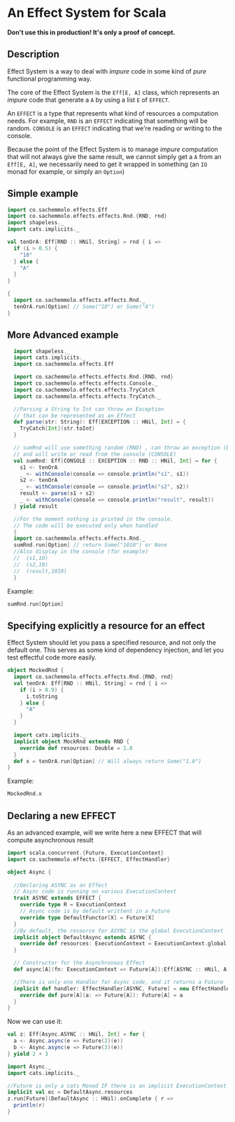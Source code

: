 An Effect System for Scala
==========================

**Don't use this in production! It's only a proof of concept.**
 
Description
-----------

Effect System is a way to deal with _impure_ code in some kind of _pure_ functional programming way.

The core of the Effect System is the `Eff[E, A]` class, which represents an _impure_ code 
that generate a `A` by using a list `E` of `EFFECT`.

An `EFFECT` is a type that represents what kind of resources a computation needs. For example, 
`RND` is an `EFFECT` indicating that something will be random. 
`CONSOLE` is an `EFFECT` indicating that we're reading or writing to the console.
 
Because the point of the Effect System is to manage _impure_ computation that will not always
 give the same result, we cannot simply get a `A` from an `Eff[E, A]`, 
 we necessarily need to get it wrapped in something (an `IO`  monad for example, or simply an `Option`)
 
  
Simple example
--------------

```scala
import co.sachemmolo.effects.Eff
import co.sachemmolo.effects.effects.Rnd.{RND, rnd}
import shapeless._
import cats.implicits._

val tenOrA: Eff[RND :: HNil, String] = rnd { i =>
  if (i > 0.5) {
    "10"
  } else {
    "A"
  }
}

{
  import co.sachemmolo.effects.effects.Rnd._
  tenOrA.run[Option] // Some("10") or Some("A")
}
```

More Advanced example
---------------------


```scala
  import shapeless._
  import cats.implicits._
  import co.sachemmolo.effects.Eff

  import co.sachemmolo.effects.effects.Rnd.{RND, rnd}
  import co.sachemmolo.effects.effects.Console._
  import co.sachemmolo.effects.effects.TryCatch
  import co.sachemmolo.effects.effects.TryCatch._

  //Parsing a String to Int can throw an Exception
  // that can be represented as an Effect
  def parse(str: String): Eff[EXCEPTION :: HNil, Int] = {
    TryCatch[Int](str.toInt)
  }

  // sumRnd will use something random (RND) , can throw an exception (EXCEPTION)
  // and will write or read from the console (CONSOLE)
  val sumRnd: Eff[CONSOLE :: EXCEPTION :: RND :: HNil, Int] = for {
    s1 <- tenOrA
    _ <- withConsole(console => console.println("s1", s1))
    s2 <- tenOrA
    _ <- withConsole(console => console.println("s2", s2))
    result <- parse(s1 + s2)
    _ <- withConsole(console => console.println("result", result))
  } yield result

  //For the moment nothing is printed in the console.
  // The code will be executed only when handled
  {
  import co.sachemmolo.effects.effects.Rnd._
  sumRnd.run[Option] // return Some("1010") or None
  //Also display in the console (for example)
  //  (s1,10)
  //  (s2,10)
  //  (result,1010)
  }
```

Example:
```scala
sumRnd.run[Option]
```

Specifying explicitly a resource for an effect
----------------------------------------------

Effect System should let you pass a specified resource, and not only the default one.
This serves as some kind of dependency injection, and let you test effectful code more easily.

```scala
object MockedRnd {
  import co.sachemmolo.effects.effects.Rnd.{RND, rnd}
  val tenOrA: Eff[RND :: HNil, String] = rnd { i =>
    if (i > 0.9) {
      i.toString
    } else {
      "A"
    }
  }

  import cats.implicits._
  implicit object MockRnd extends RND {
    override def resources: Double = 1.0
  }
  def x = tenOrA.run[Option] // Will always return Some("1.0")
}
```

Example:
```scala
MockedRnd.x
```


Declaring a new EFFECT
----------------------

As an advanced example, will we write here a new EFFECT that will compute asynchronous result

```scala
import scala.concurrent.{Future, ExecutionContext}
import co.sachemmolo.effects.{EFFECT, EffectHandler}

object Async {
   
  //Declaring ASYNC as an Effect
  // Async code is running on various ExecutionContext
  trait ASYNC extends EFFECT {
    override type R = ExecutionContext
    // Async code is by default writtent in a Future
    override type DefaultFunctor[X] = Future[X] 
  }
  //By default, the resource for ASYNC is the global ExecutionContext
  implicit object DefaultAsync extends ASYNC {
    override def resources: ExecutionContext = ExecutionContext.global
  }

  // Constructor for the Asynchronous Effect
  def async[A](fn: ExecutionContext => Future[A]):Eff[ASYNC :: HNil, A] = Eff[ASYNC, A](fn)

  //There is only one Handler for Async code, and it returns a Future
  implicit def handler: EffectHandler[ASYNC, Future] = new EffectHandler[ASYNC, Future] {
    override def pure[A](a: => Future[A]): Future[A] = a
  }
}
```

Now we can use it:

```scala
val z: Eff[Async.ASYNC :: HNil, Int] = for {
  a <- Async.async(e => Future(2)(e))
  b <- Async.async(e => Future(3)(e))
} yield 2 + 3

import Async._
import cats.implicits._

//Future is only a cats Monad IF there is an implicit ExecutionContext in scope
implicit val ec = DefaultAsync.resources
z.run[Future](DefaultAsync :: HNil).onComplete { r => 
  println(r)
}
```
 

